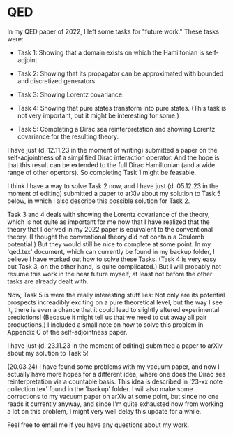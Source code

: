 # QED

In my QED paper of 2022, I left some tasks for "future work." These tasks were:

* Task 1: Showing that a domain exists on which the Hamiltonian is self-adjoint.

* Task 2: Showing that its propagator can be approximated with bounded and discretized generators.

* Task 3: Showing Lorentz covariance.

* Task 4: Showing that pure states transform into pure states. (This task is not very important, but it might be interesting for some.)

* Task 5: Completing a Dirac sea reinterpretation and showing Lorentz covariance for the resulting theory.

I have just (d. 12.11.23 in the moment of writing) submitted a paper on the self-adjointness of a simplified Dirac interaction operator.
And the hope is that this result can be extended to the full Dirac Hamiltonian (and a wide range of other opertors).
So completing Task 1 might be feasable.


I think I have a way to solve Task 2 now, and I have just (d. 05.12.23 in the moment of editing) submitted a paper to arXiv about my solution
to Task 5 below, in which I also describe this possible solution for Task 2.

<!--
Let me just mention here that if one could show that all $\varepsilon$-almost eigenstates decreases faster than a certain polynomial
w.r.t. both photon number and momentum, then it seems that it be easy to show. But I am not very optimistic about this approach, though.
--> 

Task 3 and 4 deals with showing the Lorentz covariance of the theory, which is not quite as important for me now that I have realized
that the theory that I derived in my 2022 paper is equivalent to the conventional theory. (I thought the conventional theory did not contain a Coulomb potential.)
But they would still be nice to complete at some point. In my 'qed.tex' document, which can currently be found in my backup folder, I believe I have worked out how to
solve these Tasks. (Task 4 is very easy but Task 3, on the other hand, is quite complicated.)
But I will probably not resume this work in the near future myself, at least not before the other tasks are already dealt with.

Now, Task 5 is were the really interesting stuff lies: Not only are its potential prospects increadibly exciting on a pure theoretical level, but the way I see it,
there is even a chance that it could lead to slightly altered experimental predictions! (Becasue it might tell us that we need to cut away all pair productions.)
I included a small note on how to solve this problem in Appendix C of the self-adjointness paper.

I have just (d. 23.11.23 in the moment of editing) submitted a paper to arXiv about my solution to Task 5!

<!--
(18.12.23) In my updated vacuum paper that I submitted this saturday, there is an assumption about the existence of a sequence of eigenvectors that converges to a
generalized eigenvecor of H_{vac}''', \ket{\phi}. In terms of showing this, if one can simply show that there are generalized eigenvectors whose formula is continous
with respect to the momentum vectors (at least somewhere!), then one can make a simple proof from there considering the \epsilon-almost eigenstates of both H_{vac}'''
and H_{vac}''. At least, I am pretty sure that this is so. And in terms of proving the first part, I mean, that must be so, at least *somewhere*...

And even if my arguments here does not hold, I know that there is existing technology for showing the existence of an eigenstate (I have gethered this from reading
F. Hiroshima), so I'm not worried at all that this will turn out to be a hard task; I really don't think it will.
-->

<!--
And now I will finally start looking more into whether my proposed Hamiltonian of QED will really lead to different path integrals, as I think it might!

(d. 13.12.23) I brushed a bit up on QFT, and of course my discovery here will very likely lead to different experimental predictions. By the way, what a great
coincidence that some researchers are actually building and preparing for an experiemnt right now to measure the vacuum! Maybe they will end up confirming my
theory/theoretical result here, who knows?!..
-->


<!--
I will, however, also want to get back and work on my 'Semantic Database' project, which I have obviously neglected while writing my self-adjointness paper
in the past two months (from mid september to mid november). So I will probably focus on that project for a little while.
But I do certainly look forward to coming back and working more on this again, especially on Task 5: Not only is it increadibly exciting theoretically, but the way I see it,
there is even a chance that it could lead to slightly altered predictions! (Becasue it might tell us that we need to cut away all pair productions.)


(All my ideas here are also described (poorly, of course) in my working notes found in 'qed.tex' and '23-xx note collection.tex', but I do not really expect anyone to read those.)
-->

(20.03.24) I have found some problems with my vacuum paper, and now I actually have more hopes for a different idea, where one does the Dirac sea reinterpretation
via a countable basis. This idea is described in '23-xx note collection.tex' found in the 'backup' folder. I will also make some corrections to my vacuum paper on arXiv
at some point, but since no one reads it currently anyway, and since I'm quite exhausted now from working a lot on this problem, I might very well delay this update
for a while.


Feel free to email me if you have any questions about my work.
